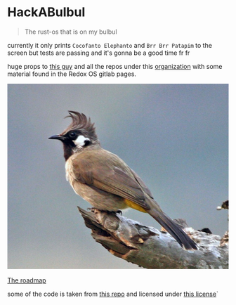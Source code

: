 # HackABulbul
> The rust-os that is on my bulbul

currently it only prints `Cocofanto Elephanto` and `Brr Brr Patapim` to the screen but tests are passing and it's gonna be a good time fr fr

huge props to [this guy](https://os.phil-opp.com) and all the repos under this [organization](https://github.com/rust-osdev) with some material found in the Redox OS gitlab pages. 

![logo](./assets/logo.png)

[The roadmap](./docs/roadmap.md)

some of the code is taken from [this repo](https://github.com/rust-osdev/x86_64) and licensed under [this license](./LICENSE-MIT)`